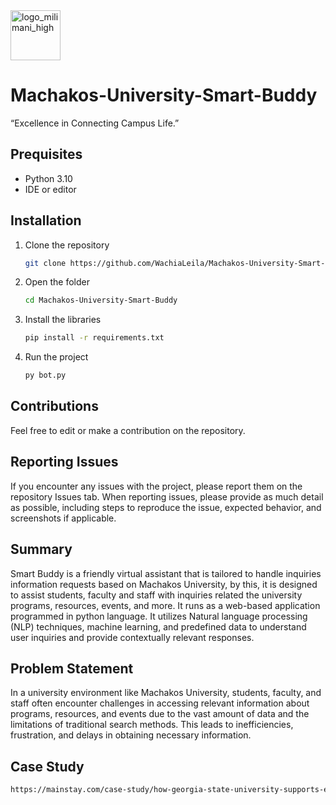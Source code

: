 <img  alt="logo_milimani_high" width="80px" src="MKSU_LOGO-removebg-preview-2" />

# Machakos-University-Smart-Buddy

“Excellence in Connecting Campus Life.”

## Prequisites

- Python 3.10
- IDE or editor

## Installation

1. Clone the repository
   
   ```bash
   git clone https://github.com/WachiaLeila/Machakos-University-Smart-Buddy.git

2. Open the folder
      
   ```bash
   cd Machakos-University-Smart-Buddy

3. Install the libraries
      
   ```bash
   pip install -r requirements.txt

4. Run the project
         
   ```bash
   py bot.py

## Contributions

Feel free to edit or make a contribution on the repository.

## Reporting Issues

If you encounter any issues with the project, please report them on the repository Issues tab. When reporting issues, please provide as much detail as possible, including steps to reproduce the issue, expected behavior, and screenshots if applicable.

## Summary

Smart Buddy is a friendly virtual assistant that is tailored to handle inquiries information requests based on Machakos University, by this, it is designed to assist students, faculty and staff with inquiries related the university programs, resources, events, and more. It runs as a web-based application programmed in python language. It utilizes Natural language processing (NLP) techniques, machine learning, and predefined data to understand user inquiries and provide contextually relevant responses.

## Problem Statement

In a university environment like Machakos University, students, faculty, and staff often encounter challenges in accessing relevant information about programs, resources, and events due to the vast amount of data and the limitations of traditional search methods. This leads to inefficiencies, frustration, and delays in obtaining necessary information.

## Case Study

```bash
https://mainstay.com/case-study/how-georgia-state-university-supports-every-student-with-personalized-text-messaging/
